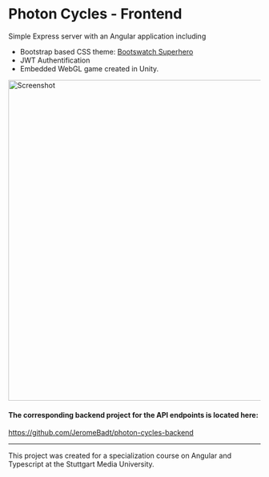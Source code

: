 # Photon Cycles - Frontend

Simple Express server with an Angular application including

* Bootstrap based CSS theme: [Bootswatch Superhero](https://bootswatch.com/superhero/)
* JWT Authentification
* Embedded WebGL game created in Unity.

<img src="https://i.imgur.com/tZOIvyu.pngg" alt="Screenshot" width="640px"/>



#### The corresponding backend project for the API endpoints is located here:

https://github.com/JeromeBadt/photon-cycles-backend

***

This project was created for a specialization course on Angular and Typescript at the Stuttgart Media University.
